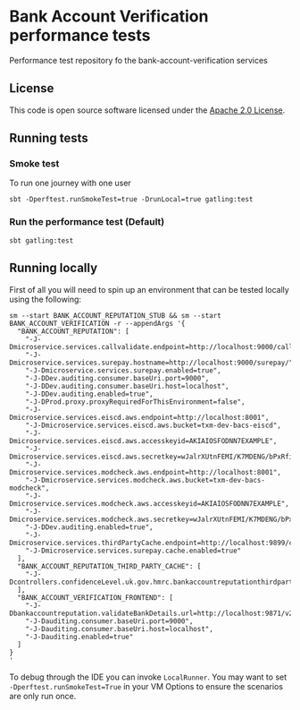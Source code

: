 
# Bank Account Verification performance tests

Performance test repository fo the bank-account-verification services

## License

This code is open source software licensed under the [Apache 2.0 License]("http://www.apache.org/licenses/LICENSE-2.0.html").
   
## Running tests   
    
### Smoke test

To run one journey with one user
```
sbt -Dperftest.runSmokeTest=true -DrunLocal=true gatling:test
```

### Run the performance test (Default)
```
sbt gatling:test
```
## Running locally

First of all you will need to spin up an environment that can be tested locally using the following:

```
sm --start BANK_ACCOUNT_REPUTATION_STUB && sm --start BANK_ACCOUNT_VERIFICATION -r --appendArgs '{
  "BANK_ACCOUNT_REPUTATION": [
    "-J-Dmicroservice.services.callvalidate.endpoint=http://localhost:9000/callvalidateapi",
    "-J-Dmicroservice.services.surepay.hostname=http://localhost:9000/surepay/",
    "-J-Dmicroservice.services.surepay.enabled=true",
    "-J-DDev.auditing.consumer.baseUri.port=9000",
    "-J-DDev.auditing.consumer.baseUri.host=localhost",
    "-J-DDev.auditing.enabled=true",
    "-J-DProd.proxy.proxyRequiredForThisEnvironment=false",
    "-J-Dmicroservice.services.eiscd.aws.endpoint=http://localhost:8001",
    "-J-Dmicroservice.services.eiscd.aws.bucket=txm-dev-bacs-eiscd",
    "-J-Dmicroservice.services.eiscd.aws.accesskeyid=AKIAIOSFODNN7EXAMPLE",
    "-J-Dmicroservice.services.eiscd.aws.secretkey=wJalrXUtnFEMI/K7MDENG/bPxRfiCYEXAMPLEKEY",
    "-J-Dmicroservice.services.modcheck.aws.endpoint=http://localhost:8001",
    "-J-Dmicroservice.services.modcheck.aws.bucket=txm-dev-bacs-modcheck",
    "-J-Dmicroservice.services.modcheck.aws.accesskeyid=AKIAIOSFODNN7EXAMPLE",
    "-J-Dmicroservice.services.modcheck.aws.secretkey=wJalrXUtnFEMI/K7MDENG/bPxRfiCYEXAMPLEKEY",
    "-J-DDev.auditing.enabled=true",
    "-J-Dmicroservice.services.thirdPartyCache.endpoint=http://localhost:9899/cache",
    "-J-Dmicroservice.services.surepay.cache.enabled=true"
  ],
  "BANK_ACCOUNT_REPUTATION_THIRD_PARTY_CACHE": [
    "-J-Dcontrollers.confidenceLevel.uk.gov.hmrc.bankaccountreputationthirdpartycache.controllers.CacheController.needsLogging=true"
  ],
  "BANK_ACCOUNT_VERIFICATION_FRONTEND": [
    "-J-Dbankaccountreputation.validateBankDetails.url=http://localhost:9871/v2/validateBankDetails",
    "-J-Dauditing.consumer.baseUri.port=9000",
    "-J-Dauditing.consumer.baseUri.host=localhost",
    "-J-Dauditing.enabled=true"
  ]
}
'
```

To debug through the IDE you can invoke `LocalRunner`.  You may want to set `-Dperftest.runSmokeTest=True` in your VM Options to ensure the scenarios are only run once.
